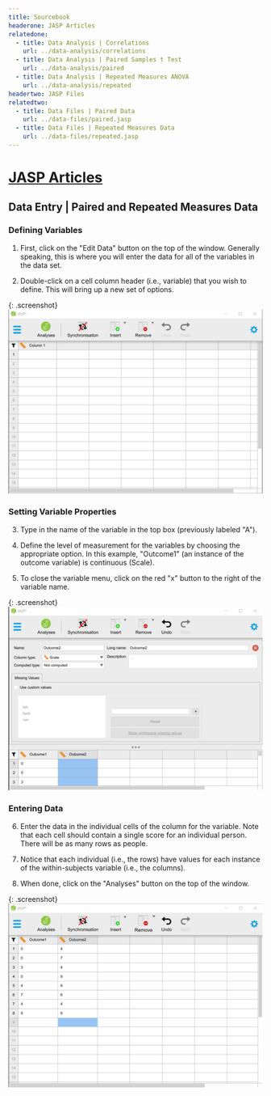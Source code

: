 ```yaml
---
title: Sourcebook
headerone: JASP Articles
relatedone:
  - title: Data Analysis | Correlations
    url: ../data-analysis/correlations
  - title: Data Analysis | Paired Samples t Test
    url: ../data-analysis/paired
  - title: Data Analysis | Repeated Measures ANOVA
    url: ../data-analysis/repeated
headertwo: JASP Files
relatedtwo:
  - title: Data Files | Paired Data
    url: ../data-files/paired.jasp
  - title: Data Files | Repeated Measures Data
    url: ../data-files/repeated.jasp
---
```


# [JASP Articles](../index.md)

## Data Entry | Paired and Repeated Measures Data

### Defining Variables 

1. First, click on the "Edit Data" button on the top of the window. Generally speaking, this is where you will enter the data for all of the variables in the data set. 

2. Double-click on a cell column header (i.e., variable) that you wish to define. This will bring up a new set of options.  

{: .screenshot}
![Screenshot for defining variables](repeated1.png)

### Setting Variable Properties

3. Type in the name of the variable in the top box (previously labeled "A").

4. Define the level of measurement for the variables by choosing the appropriate option. In this example, "Outcome1" (an instance of the outcome variable) is continuous (Scale). 

5. To close the variable menu, click on the red "x" button to the right of the variable name. 

{: .screenshot}
![Screenshot for setting properties](repeated2.png)

### Entering Data

6. Enter the data in the individual cells of the column for the variable. Note that each cell should contain a single score for an individual person. There will be as many rows as people.

7. Notice that each individual (i.e., the rows) have values for each instance of the within-subjects variable (i.e., the columns). 

8. When done, click on the "Analyses" button on the top of the window.

{: .screenshot}
![Screenshot for entering data](repeated3.png)
